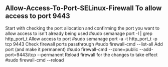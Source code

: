 Allow-Access-To-Port-SELinux-Firewall
To allow access to port 9443
--------------------------------------
Start with checking the port allocation and confirming the port you want to allow access to isn't already being used
#sudo semanage port -l | grep http_port_t
Allow access to port
#sudo semanage port -a -t http_port_t -p tcp 9443
Check firewall ports passthrough
#sudo firewall-cmd --list-all
Add port (and make it permanent)
#sudo firewall-cmd --zone=public --add-port=9443/tcp --permanent
Reload firewall for the changes to take effect
#sudo firewall-cmd --reload
